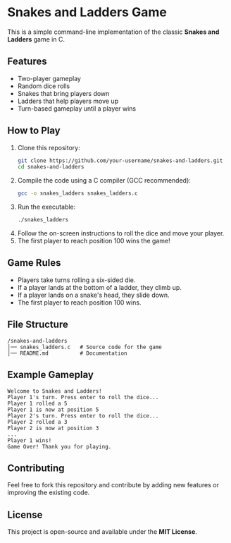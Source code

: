 # Snakes and Ladders Game

This is a simple command-line implementation of the classic **Snakes and Ladders** game in C.

## Features
- Two-player gameplay
- Random dice rolls
- Snakes that bring players down
- Ladders that help players move up
- Turn-based gameplay until a player wins

## How to Play
1. Clone this repository:
   ```sh
   git clone https://github.com/your-username/snakes-and-ladders.git
   cd snakes-and-ladders
   ```
2. Compile the code using a C compiler (GCC recommended):
   ```sh
   gcc -o snakes_ladders snakes_ladders.c
   ```
3. Run the executable:
   ```sh
   ./snakes_ladders
   ```
4. Follow the on-screen instructions to roll the dice and move your player.
5. The first player to reach position 100 wins the game!

## Game Rules
- Players take turns rolling a six-sided die.
- If a player lands at the bottom of a ladder, they climb up.
- If a player lands on a snake's head, they slide down.
- The first player to reach position 100 wins.

## File Structure
```
/snakes-and-ladders
│── snakes_ladders.c   # Source code for the game
│── README.md          # Documentation
```

## Example Gameplay
```
Welcome to Snakes and Ladders!
Player 1's turn. Press enter to roll the dice...
Player 1 rolled a 5
Player 1 is now at position 5
Player 2's turn. Press enter to roll the dice...
Player 2 rolled a 3
Player 2 is now at position 3
...
Player 1 wins!
Game Over! Thank you for playing.
```

## Contributing
Feel free to fork this repository and contribute by adding new features or improving the existing code.

## License
This project is open-source and available under the **MIT License**.

